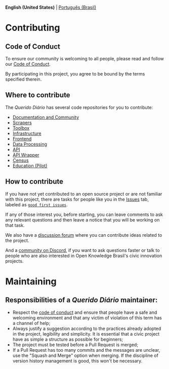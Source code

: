 **English (United States)** | [Português (Brasil)](CONTRIBUTING.md)

# Contributing

## Code of Conduct

To ensure our community is welcoming to all people, please read and follow our [Code of Conduct](CODE_OF_CONDUCT-en-US.md).

By participating in this project, you agree to be bound by the terms specified therein.

## Where to contribute

The *Querido Diário* has several code repositories for you to contribute:

- [Documentation and Community](https://github.com/okfn-brasil/querido-diario-comunidade)
- [Scrapers](https://github.com/okfn-brasil/querido-diario)
- [Toolbox](https://github.com/okfn-brasil/querido-diario-toolbox)
- [Infrastructure](https://github.com/okfn-brasil/querido-diario-infra)
- [Frontend](https://github.com/okfn-brasil/querido-diario-frontend)
- [Data Processing](https://github.com/okfn-brasil/querido-diario-data-processing)
- [API](https://github.com/okfn-brasil/querido-diario-api)
- [API Wrapper](https://github.com/okfn-brasil/querido-diario-api-wrapper)
- [Census](https://github.com/okfn-brasil/censo-querido-diario)
- [Education (Pilot)](https://github.com/okfn-brasil/piloto-educacao)

## How to contribute

If you have not yet contributed to an open source project or are not familiar with this project, there are tasks for people like you in the [Issues](https://github.com/okfn-brasil/querido-diario-comunidade/issues) tab, labeled as [`good first issues`](https://github.com/okfn-brasil/querido-diario-comunidade/issues?q=is%3Aissue+is%3Aopen+label%3A"good+first+issue").

If any of those interest you, before starting, you can leave comments to ask any relevant questions and then leave a notice that you will be working on that task.

We also have a [discussion forum](https://github.com/okfn-brasil/querido-diario-comunidade/discussions) where you can contribute ideas related to the project.

And a [community on Discord](https://bit.ly/discord-ok), if you want to ask questions faster or talk to people who are also interested in Open Knowledge Brasil's civic innovation projects.

# Maintaining

## Responsibilities of a *Querido Diário* maintainer:

- Respect the [code of conduct](CODE_OF_CONDUCT-en-US.md) and ensure that people have a safe and welcoming environment and that any victim of violation of this term has a channel of help;
- Always justify a suggestion according to the practices already adopted in the project, legibility and simplicity. It is essential that a civic project have as simple a structure as possible for beginners;
- The project must be tested before a Pull Request is merged;
- If a Pull Request has too many commits and the messages are unclear, use the "Squash and Merge" option when merging. If the discipline of version history management is good, this won't be necessary.
